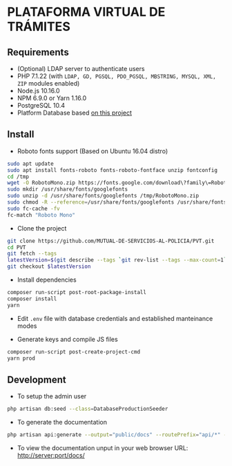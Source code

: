 # PLATAFORMA VIRTUAL DE TRÁMITES

## Requirements

* (Optional) LDAP server to authenticate users
* PHP 7.1.22 (with `LDAP, GD, PGSQL, PDO_PGSQL, MBSTRING, MYSQL, XML, ZIP` modules enabled)
* Node.js 10.16.0
* NPM 6.9.0 or Yarn 1.16.0
* PostgreSQL 10.4
* Platform Database based [on this project](https://github.com/MUTUAL-DE-SERVICIOS-AL-POLICIA/PVT-BE)

## Install

* Roboto fonts support (Based on Ubuntu 16.04 distro)

```sh
sudo apt update
sudo apt install fonts-roboto fonts-roboto-fontface unzip fontconfig
cd /tmp
wget -O RobotoMono.zip https://fonts.google.com/download\?family\=Roboto%20Mono
sudo mkdir /usr/share/fonts/googlefonts
sudo unzip -d /usr/share/fonts/googlefonts /tmp/RobotoMono.zip
sudo chmod -R --reference=/usr/share/fonts/googlefonts /usr/share/fonts/googlefonts
sudo fc-cache -fv
fc-match "Roboto Mono"
```

* Clone the project

```sh
git clone https://github.com/MUTUAL-DE-SERVICIOS-AL-POLICIA/PVT.git
cd PVT
git fetch --tags
latestVersion=$(git describe --tags `git rev-list --tags --max-count=1`)
git checkout $latestVersion
```

* Install dependencies

```sh
composer run-script post-root-package-install
composer install
yarn
```

* Edit `.env` file with database credentials and established manteinance modes

* Generate keys and compile JS files

```sh
composer run-script post-create-project-cmd
yarn prod
```

## Development

* To setup the admin user

```sh
php artisan db:seed --class=DatabaseProductionSeeder
```

* To generate the documentation

```sh
php artisan api:generate --output="public/docs" --routePrefix="api/*" --actAsUserId=1
```

* To view the documentation unput in your web browser URL: [http://server:port/docs/](http://localhost:8888/docs/)